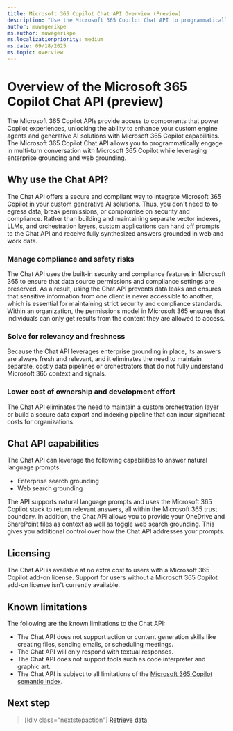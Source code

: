 ```yaml
---
title: Microsoft 365 Copilot Chat API Overview (Preview)
description: "Use the Microsoft 365 Copilot Chat API to programmatically start and continue conversations with Microsoft 365 Copilot."
author: muwagerikpe
ms.author: muwagerikpe
ms.localizationpriority: medium
ms.date: 09/18/2025
ms.topic: overview
---
```


# Overview of the Microsoft 365 Copilot Chat API (preview)

The Microsoft 365 Copilot APIs provide access to components that power Copilot experiences, unlocking the ability to enhance your custom engine agents and generative AI solutions with Microsoft 365 Copilot capabilities. The Microsoft 365 Copilot Chat API allows you to programmatically engage in multi-turn conversation with Microsoft 365 Copilot while leveraging enterprise grounding and web grounding.

## Why use the Chat API?

The Chat API offers a secure and compliant way to integrate Microsoft 365 Copilot in your custom generative AI solutions. Thus, you don't need to to egress data, break permissions, or compromise on security and compliance. Rather than building and maintaining separate vector indexes, LLMs, and orchestration layers, custom applications can hand off prompts to the Chat API and receive fully synthesized answers grounded in web and work data.

### Manage compliance and safety risks

The Chat API uses the built-in security and compliance features in Microsoft 365 to ensure that data source permissions and compliance settings are preserved. As a result, using the Chat API prevents data leaks and ensures that sensitive information from one client is never accessible to another, which is essential for maintaining strict security and compliance standards. Within an organization, the permissions model in Microsoft 365 ensures that individuals can only get results from the content they are allowed to access.

### Solve for relevancy and freshness

Because the Chat API leverages enterprise grounding in place, its answers are always fresh and relevant, and it eliminates the need to maintain separate, costly data pipelines or orchestrators that do not fully understand Microsoft 365 context and signals.

### Lower cost of ownership and development effort

The Chat API eliminates the need to maintain a custom orchestration layer or build a secure data export and indexing pipeline that can incur significant costs for organizations.

## Chat API capabilities

The Chat API can leverage the following capabilities to answer natural language prompts:

- Enterprise search grounding
- Web search grounding

The API supports natural language prompts and uses the Microsoft 365 Copilot stack to return relevant answers, all within the Microsoft 365 trust boundary. In addition, the Chat API allows you to provide your OneDrive and SharePoint files as context as well as toggle web search grounding. This gives you additional control over how the Chat API addresses your prompts.

## Licensing

The Chat API is available at no extra cost to users with a Microsoft 365 Copilot add-on license. Support for users without a Microsoft 365 Copilot add-on license isn't currently available.

## Known limitations

The following are the known limitations to the Chat API:

- The Chat API does not support action or content generation skills like creating files, sending emails, or scheduling meetings.
- The Chat API will only respond with textual responses.
- The Chat API does not support tools such as code interpreter and graphic art.
- The Chat API is subject to all limitations of the [Microsoft 365 Copilot semantic index](/microsoftsearch/semantic-index-for-copilot).

## Next step

> [!div class="nextstepaction"]
> [Retrieve data](copilotroot-retrieval.md)
